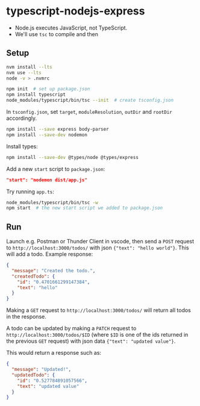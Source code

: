 # typescript-nodejs-express

- Node.js executes JavaScript, not TypeScript.
- We'll use `tsc` to compile and then

## Setup

```bash
nvm install --lts
nvm use --lts
node -v > .nvmrc
```

```bash
npm init  # set up package.json
npm install typescript
node_modules/typescript/bin/tsc --init  # create tsconfig.json
```

In `tsconfig.json`, set `target`, `moduleResolution`, `outDir` and `rootDir` accordingly.

```bash
npm install --save express body-parser
npm install --save-dev nodemon
```

Install types:

```bash
npm install --save-dev @types/node @types/express
```

Add a new `start` script to `package.json`:

```json
"start": "nodemon dist/app.js"
```

Try running `app.ts`:

```bash
node_modules/typescript/bin/tsc -w
npm start  # the new start script we added to package.json
```

## Run

Launch e.g. Postman or Thunder Client in vscode, then send a `POST` request to `http://localhost:3000/todos/` with json `{"text": "hello world"}`. This will add a todo. Example response:

```json
{
  "message": "Created the todo.",
  "createdTodo": {
    "id": "0.4701661299147384",
    "text": "hello"
  }
}
```

Making a `GET` request to `http://localhost:3000/todos/` will return all todos in the response.

A todo can be updated by making a `PATCH` request to `http://localhost:3000/todos/$ID` (where `$ID` is one of the ids returned in the previous `GET` request) with json data `{"text": "updated value"}`.

This would return a response such as:

```json
{
  "message": "Updated!",
  "updatedTodo": {
    "id": "0.527784891057566",
    "text": "updated value"
  }
}
```
